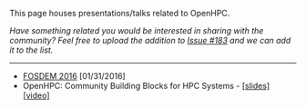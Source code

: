 This page houses presentations/talks related to OpenHPC.  

_Have something related you would be interested in sharing with the community?  Feel free to upload the addition to [Issue #183](https://github.com/openhpc/ohpc/issues/183) and we can add it to the list._


***

* [FOSDEM 2016](https://fosdem.org/2016/schedule/event/hpc_bigdata_openhpc/) [01/31/2016]
 * OpenHPC: Community Building Blocks for HPC Systems - [\[slides\]](https://github.com/openhpc/ohpc/files/146753/OpenHPC-Overview-fosdem16.pdf) [\[video\]](http://video.fosdem.org/2016/aw1126/openhpc-community-building-blocks-for-hpc-systems.mp4)